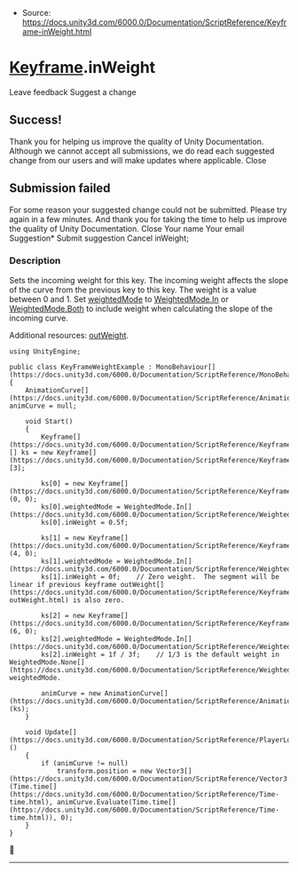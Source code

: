 * Source: https://docs.unity3d.com/6000.0/Documentation/ScriptReference/Keyframe-inWeight.html

#  [Keyframe](https://docs.unity3d.com/6000.0/Documentation/ScriptReference/Keyframe.html).inWeight
Leave feedback
Suggest a change
## Success!
Thank you for helping us improve the quality of Unity Documentation. Although we cannot accept all submissions, we do read each suggested change from our users and will make updates where applicable.
Close
## Submission failed
For some reason your suggested change could not be submitted. Please <a>try again</a> in a few minutes. And thank you for taking the time to help us improve the quality of Unity Documentation.
Close
Your name Your email Suggestion* Submit suggestion
Cancel
inWeight; 
### Description
Sets the incoming weight for this key. The incoming weight affects the slope of the curve from the previous key to this key.
The weight is a value between 0 and 1. Set [weightedMode](https://docs.unity3d.com/6000.0/Documentation/ScriptReference/Keyframe-weightedMode.html) to [WeightedMode.In](https://docs.unity3d.com/6000.0/Documentation/ScriptReference/WeightedMode.In.html) or [WeightedMode.Both](https://docs.unity3d.com/6000.0/Documentation/ScriptReference/WeightedMode.Both.html) to include weight when calculating the slope of the incoming curve.  
  
Additional resources: [outWeight](https://docs.unity3d.com/6000.0/Documentation/ScriptReference/Keyframe-outWeight.html).
```
using UnityEngine;  
  
public class KeyFrameWeightExample : MonoBehaviour[](https://docs.unity3d.com/6000.0/Documentation/ScriptReference/MonoBehaviour.html)
{
    AnimationCurve[](https://docs.unity3d.com/6000.0/Documentation/ScriptReference/AnimationCurve.html)  animCurve = null;  
  
    void Start()
    {
        Keyframe[](https://docs.unity3d.com/6000.0/Documentation/ScriptReference/Keyframe.html)[] ks = new Keyframe[](https://docs.unity3d.com/6000.0/Documentation/ScriptReference/Keyframe.html)[3];  
  
        ks[0] = new Keyframe[](https://docs.unity3d.com/6000.0/Documentation/ScriptReference/Keyframe.html)(0, 0);
        ks[0].weightedMode = WeightedMode.In[](https://docs.unity3d.com/6000.0/Documentation/ScriptReference/WeightedMode.In.html);
        ks[0].inWeight = 0.5f;  
  
        ks[1] = new Keyframe[](https://docs.unity3d.com/6000.0/Documentation/ScriptReference/Keyframe.html)(4, 0);
        ks[1].weightedMode = WeightedMode.In[](https://docs.unity3d.com/6000.0/Documentation/ScriptReference/WeightedMode.In.html);
        ks[1].inWeight = 0f;    // Zero weight.  The segment will be linear if previous keyframe outWeight[](https://docs.unity3d.com/6000.0/Documentation/ScriptReference/Keyframe-outWeight.html) is also zero.  
  
        ks[2] = new Keyframe[](https://docs.unity3d.com/6000.0/Documentation/ScriptReference/Keyframe.html)(6, 0);
        ks[2].weightedMode = WeightedMode.In[](https://docs.unity3d.com/6000.0/Documentation/ScriptReference/WeightedMode.In.html);
        ks[2].inWeight = 1f / 3f;    // 1/3 is the default weight in WeightedMode.None[](https://docs.unity3d.com/6000.0/Documentation/ScriptReference/WeightedMode.None.html) weightedMode.  
  
        animCurve = new AnimationCurve[](https://docs.unity3d.com/6000.0/Documentation/ScriptReference/AnimationCurve.html)(ks);
    }  
  
    void Update[](https://docs.unity3d.com/6000.0/Documentation/ScriptReference/PlayerLoop.Update.html)()
    {
        if (animCurve != null)
            transform.position = new Vector3[](https://docs.unity3d.com/6000.0/Documentation/ScriptReference/Vector3.html)(Time.time[](https://docs.unity3d.com/6000.0/Documentation/ScriptReference/Time-time.html), animCurve.Evaluate(Time.time[](https://docs.unity3d.com/6000.0/Documentation/ScriptReference/Time-time.html)), 0);
    }
}

```

* * *

